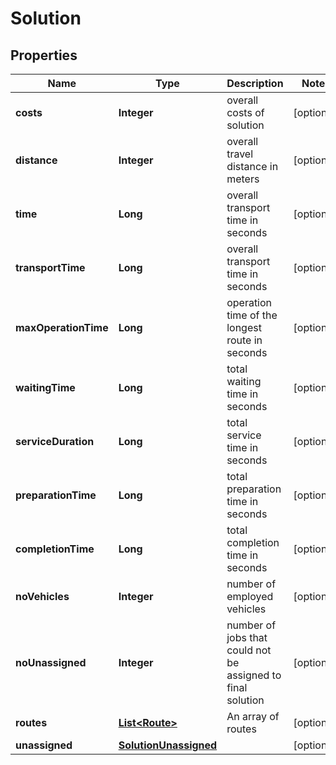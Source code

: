 
# Solution

## Properties
Name | Type | Description | Notes
------------ | ------------- | ------------- | -------------
**costs** | **Integer** | overall costs of solution |  [optional]
**distance** | **Integer** | overall travel distance in meters |  [optional]
**time** | **Long** | overall transport time in seconds |  [optional]
**transportTime** | **Long** | overall transport time in seconds |  [optional]
**maxOperationTime** | **Long** | operation time of the longest route in seconds |  [optional]
**waitingTime** | **Long** | total waiting time in seconds |  [optional]
**serviceDuration** | **Long** | total service time in seconds |  [optional]
**preparationTime** | **Long** | total preparation time in seconds |  [optional]
**completionTime** | **Long** | total completion time in seconds |  [optional]
**noVehicles** | **Integer** | number of employed vehicles |  [optional]
**noUnassigned** | **Integer** | number of jobs that could not be assigned to final solution |  [optional]
**routes** | [**List&lt;Route&gt;**](Route.md) | An array of routes |  [optional]
**unassigned** | [**SolutionUnassigned**](SolutionUnassigned.md) |  |  [optional]



